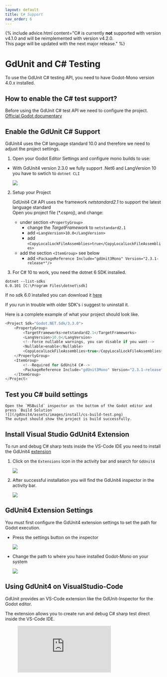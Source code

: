 ```yaml
---
layout: default
title: C# Support
nav_order: 6
---
```


{% include advice.html
content="C# is currently <b>not</b> supported with version v4.1.0 and will be reimplemented with version v4.2.0.<br> This page will be updated with the next major release."
%}


# GdUnit and C# Testing
To use the GdUnit C# testing API, you need to have Godot-Mono version 4.0.x installed.


## How to enable the C# test support?
Before using the GdUnit C# test API we need to configure the project.
[Official Godot documentary](https://docs.godotengine.org/en/stable/tutorials/scripting/c_sharp/c_sharp_basics.html#setting-up-c-for-godot)

## Enable the GdUnit C# Support
GdUnit4 uses the C# language standard 10.0 and therefore we need to adjust the project settings.<br>
1. Open your Godot Editor Settings and configure mono builds to use:
 * With GdUnit4 version 2.3.0 we fully support .Net6 and LangVersion 10 you have to swtich to `dotnet CLI`

    ![](/gdUnit4/assets/images/install/cs-setup.png)
2. Setup your Project

    GdUnit4 C# API uses the framework *netstandard2.1* to support the latest language standard<br>
    Open you project file (\*.csproj), and change:
    * under section `<PropertyGroup>`
        * change the *TargetFramework* to `netstandard2.1`
        * add `<LangVersion>10.0</LangVersion>`
        * add `<CopyLocalLockFileAssemblies>true</CopyLocalLockFileAssemblies>`
    * add the section `<ItemGroup>` see below
        * add `<PackageReference Include="gdUnit3Mono" Version="2.3.1-release*"/>`

3. For C# 10 to work, you need the dotnet 6 SDK installed. 

```
dotnet --list-sdks
6.0.101 [C:\Program Files\dotnet\sdk]
```

If no sdk 6.0 installed you can download it [here](https://dotnet.microsoft.com/en-us/download/dotnet/6.0)

If you run in trouble with older SDK's i suggest to uninstall it.

Here is a complete example of what your project should look like.
```cs
<Project Sdk="Godot.NET.Sdk/3.3.0">
	<PropertyGroup>
		<TargetFrameworks>netstandard2.1</TargetFrameworks>
		<LangVersion>10.0</LangVersion>
		<!--Force nullable warnings, you can disable if you want-->
		<Nullable>enable</Nullable>
		<CopyLocalLockFileAssemblies>true</CopyLocalLockFileAssemblies>
	</PropertyGroup>
	<ItemGroup>
		<!--Required for GdUnit4 C#-->
		<PackageReference Include="gdUnit3Mono" Version="2.3.1-release*"/>
	</ItemGroup>
</Project>
```

## Test you C# build settings

    Open the `MSBuild` inspector on the bottom of the Godot editor and press `Build Solution`
    ![](/gdUnit4/assets/images/install/cs-build-test.png)
    The output should show the project is build successfully.


## Install Visual Studio GdUnit4 Extension
To run and debug C# sharp tests inside the VS-Code IDE you need to install the GdUnit4 [extension](https://code.visualstudio.com/docs/editor/extension-marketplace)
1. Click on the `Extensions` icon in the activity bar and search for `GdUnit4`

    ![](/gdUnit4/assets/images/install/extensions-install.png)

2. After successful installation you will find the GdUnit4 inspector in the activity bar.

    ![](/gdUnit4/assets/images/install/vsc-extension.png)

## GdUnit4 Extension Settings
You must first configure the GdUnit4 extension settings to set the path for Godot execution.

- Press the settings button on the inspector

    ![](/gdUnit4/assets/images/settings/vsc-extension-settings-button.png)
- Change the path to where you have installed Godot-Mono on your system

    ![](/gdUnit4/assets/images/settings/vsc-extension-settings-godot-path.png)


## Using GdUnit4 on VisualStudio-Code
GdUnit provides an VS-Code extension like the GdUnit-Inspector for the Godot editor.

The extension allows you to create run and debug C# sharp test direct inside the VS-Code IDE.
<figure class="video_container">
  <iframe src="https://www.youtube.com/embed/qD-1BQuWwLs" frameborder="0" allowfullscreen="true"> </iframe>
</figure> 
